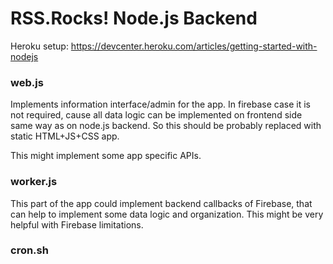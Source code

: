 # RSS.Rocks! Node.js Backend

Heroku setup: https://devcenter.heroku.com/articles/getting-started-with-nodejs

### web.js

Implements information interface/admin for the app. In firebase case it is not required, cause all data logic can be implemented on frontend side same way as on node.js backend. So this should be probably replaced with static HTML+JS+CSS app.

This might implement some app specific APIs.

### worker.js

This part of the app could implement backend callbacks of Firebase, that can help to implement some data logic and organization. This might be very helpful with Firebase limitations.

### cron.sh